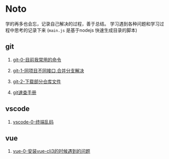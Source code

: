 # Noto
学的再多也会忘，记录自己解决的过程，善于总结。
学习遇到各种问题和学习过程中思考的记录下来 (`main.js` 是基于nodejs 快速生成目录的脚本)

## git

<ol>

<li>

[git-0-目前我常用的命令](git/git-0-目前我常用的命令.md)

<li>

[git-1-同项目不同接口,合并分支解决](git/git-1-同项目不同接口,合并分支解决.md)

<li>

[git-2-下载部分仓库文件](git/git-2-下载部分仓库文件.md)

<li>

[git速查手册](git/git速查手册.md)

</ol>

## vscode

<ol>

<li>

[vscode-0-终端乱码](vscode/vscode-0-终端乱码.md)

</ol>

## vue

<ol>

<li>

[vue-0-安装vue-cli3的时候遇到的问题](vue/vue-0-安装vue-cli3的时候遇到的问题.md)
